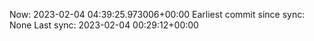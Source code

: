 Now: 2023-02-04 04:39:25.973006+00:00 Earliest commit since sync: None Last sync: 2023-02-04 00:29:12+00:00
